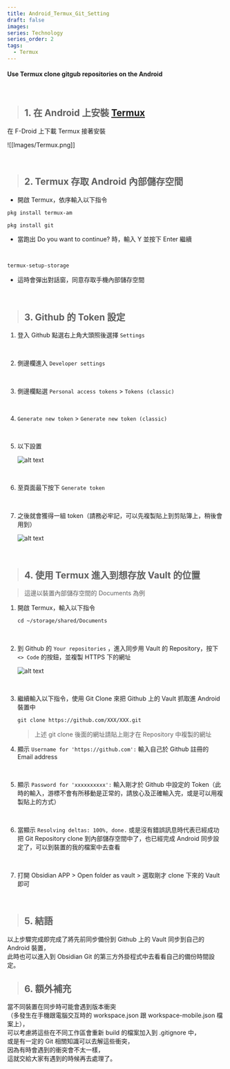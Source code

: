 ```yaml
---
title: Android_Termux_Git_Setting
draft: false
images: 
series: Technology
series_order: 2
tags:
  - Termux
---
```


#### Use Termux clone gitgub repositories on the Android

</br>

>## 1. 在 Android 上安裝 [Termux](https://f-droid.org/zh_Hant/packages/com.termux/)

在 F-Droid 上下載 Termux 接著安裝

![[Images/Termux.png]]

</br>

>## 2. Termux 存取 Android 內部儲存空間

* 開啟 Termux，依序輸入以下指令

```txt
pkg install termux-am
```

```txt
pkg install git
```

* 當跑出 Do you want to continue? 時，輸入 Y 並按下 Enter 繼續

</br>

```txt
termux-setup-storage
```

* 這時會彈出對話窗，同意存取手機內部儲存空間

</br>

>## 3. Github 的 Token 設定

1. 登入 Github 點選右上角大頭照後選擇 `Settings`

    </br>

2. 側邊欄進入 `Developer settings`

    </br>

3. 側邊欄點選 `Personal access tokens` > `Tokens (classic)`

    </br>

4. `Generate new token` > `Generate new token (classic)`

    </br>

5. 以下設置

    ![alt text](/Images/Program_setting/Android_Termux/Android_Termux_Git_Setting/Generate_new_token.png)

    </br>

6. 至頁面最下按下 `Generate token`

    </br>

7. 之後就會獲得一組 token（請務必牢記，可以先複製貼上到剪貼簿上，稍後會用到）

    ![alt text](/Images/Program_setting/Android_Termux/Android_Termux_Git_Setting/token.png)

    </br>

>## 4. 使用 Termux 進入到想存放 Vault 的位置

> 這邊以裝置內部儲存空間的 Documents 為例

1. 開啟 Termux，輸入以下指令

    ```txt
    cd ~/storage/shared/Documents
    ```

    </br>

2. 到 Github 的 `Your repositories` ，進入同步用 Vault 的 Repository，按下 `<> Code` 的按鈕，並複製 HTTPS 下的網址

    ![alt text](/Images/Program_setting/Android_Termux/Android_Termux_Git_Setting/github_http.png)

    </br>

3. 繼續輸入以下指令，使用 Git Clone 來把 Github 上的 Vault 抓取進 Android 裝置中

    ```txt
    git clone https://github.com/XXX/XXX.git
    ```

    >上述 git clone 後面的網址請貼上剛才在 Repository 中複製的網址

4. 顯示 `Username for 'https://github.com':` 輸入自己於 Github 註冊的 Email address

    </br>

5. 顯示 `Password for 'xxxxxxxxxx':` 輸入剛才於 Github 中設定的 Token（此時的輸入，游標不會有所移動是正常的，請放心及正確輸入完，或是可以用複製貼上的方式）

    </br>

6. 當顯示 `Resolving deltas: 100%, done.` 或是沒有錯誤訊息時代表已經成功把 Git Repository clone 到內部儲存空間中了，也已經完成 Android 同步設定了，可以到裝置的我的檔案中去查看

    </br>

7. 打開 Obsidian APP > Open folder as vault > 選取剛才 clone 下來的 Vault 即可

    </br>

>## 5. 結語

以上步驟完成即完成了將先前同步備份到 Github 上的 Vault 同步到自己的 Android 裝置，</br>
此時也可以進入到 Obsidian Git 的第三方外掛程式中去看看自己的備份時間設定。

>## 6. 額外補充

當不同裝置在同步時可能會遇到版本衝突</br>
（多發生在手機跟電腦交互時的 workspace.json 跟 workspace-mobile.json 檔案上），</br>
可以考慮將這些在不同工作區會重新 build 的檔案加入到 .gitignore 中，</br>
或是有一定的 Git 相關知識可以去解這些衝突，</br>
因為有時會遇到的衝突會不太一樣，</br>
這就交給大家有遇到的時候再去處理了。
